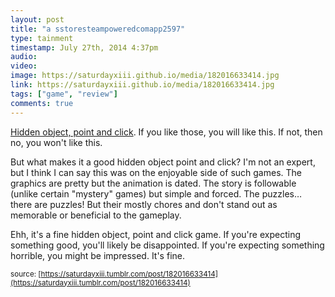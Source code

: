 ```yaml
---
layout: post
title: "a sstoresteampoweredcomapp2597"
type: tainment
timestamp: July 27th, 2014 4:37pm
audio: 
video: 
image: https://saturdayxiii.github.io/media/182016633414.jpg
link: https://saturdayxiii.github.io/media/182016633414.jpg
tags: ["game", "review"]
comments: true
---
```

<a href="https://store.steampowered.com/app/259740/Nightmares_from_the_Deep_The_Cursed_Heart/" target="_blank">

Hidden object, point and click</a>. If you like those, you will like this. If not, then no, you won't like this. 

But what makes it a good hidden object point and click? I'm not an expert, but I think I can say this was on the enjoyable side of such games. The graphics are pretty but the animation is dated. The story is followable (unlike certain "mystery" games) but simple and forced. The puzzles&hellip; there are puzzles! But their mostly chores and don't stand out as memorable or beneficial to the gameplay. 

Ehh, it's a fine hidden object, point and click game. If you're expecting something good, you'll likely be disappointed. If you're expecting something horrible, you might be impressed. It's fine.



<small>source: [https://saturdayxiii.tumblr.com/post/182016633414](https://saturdayxiii.tumblr.com/post/182016633414)</small>